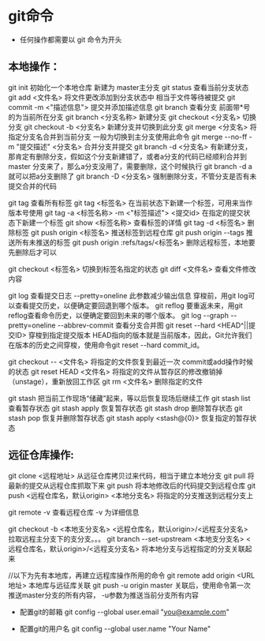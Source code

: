 # git命令   

- 任何操作都需要以 git 命令为开头

## 本地操作：

git init  初始化一个本地仓库  新建为 master主分支
git status  查看当前分支状态
git add  <文件名>   将文件更改添加到分支状态中 相当于文件等待被提交
git commit -m <"描述信息">  提交并添加描述信息
git branch  查看分支   前面带*号的为当前所在分支
git branch <分支名称>  新建分支
git checkout <分支名>  切换分支
git checkout -b <分支名>  新建分支并切换到此分支
git merge <分支名>   将指定分支名合并到当前分支  一般为切换到主分支使用此命令
git merge --no-ff -m "提交描述" <分支名>   合并分支并提交
git branch -d <分支名>  有新建分支，那肯定有删除分支，假如这个分支新建错了，或者a分支的代码已经顺利合并到 master 分支来了，那么a分支没用了，需要删除，这个时候执行 git branch -d a 就可以把a分支删除了
git branch -D <分支名>  强制删除分支，不管分支是否有未提交合并的代码

git tag 查看所有标签
git tag <标签名> 在当前状态下新建一个标签，可用来当作版本号使用
git tag -a <标签名称> -m <"标签描述"> <提交id>  在指定的提交状态下新建一个标签
git show <标签名称>   查看标签的详情
git tag -d <标签名> 删除标签
git push origin <标签名>   推送标签到远程仓库
git push origin --tags  推送所有未推送的标签
git push origin :refs/tags/<标签名>   删除远程标签，本地要先删除后才可以


git checkout <标签名> 切换到标签名指定的状态
git diff <文件名> 查看文件修改内容

git log      查看提交日志   --pretty=oneline  此参数减少输出信息  穿梭前，用git log可以查看提交历史，以便确定要回退到哪个版本。
git reflog   要重返未来，用git reflog查看命令历史，以便确定要回到未来的哪个版本。
git log --graph --pretty=oneline --abbrev-commit   查看分支合并图
git reset --hard <HEAD^||提交ID> 穿梭到指定提交版本
HEAD指向的版本就是当前版本，因此，Git允许我们在版本的历史之间穿梭，使用命令git reset --hard commit_id。

git checkout -- <文件名>  将指定的文件恢复到最近一次 commit或add操作时候的状态
git reset HEAD <文件名>   将指定的文件从暂存区的修改撤销掉（unstage），重新放回工作区
git rm <文件名>		 删除指定的文件

git stash  把当前工作现场“储藏”起来，等以后恢复现场后继续工作
git stash list 查看暂存状态
git stash apply 恢复暂存状态
git stash drop  删除暂存状态
git stash pop   恢复并删除暂存状态
git stash apply <stash@{0}>  恢复指定的暂存状态


## 远征仓库操作:

git clone <远程地址>  从远征仓库拷贝过来代码，相当于建立本地分支
git pull 将最新的提交从远程仓库抓取下来
git push  将本地修改后的代码提交到远程仓库
git push <远程仓库名，默认origin> <本地分支名>  将指定的分支推送到远程分支上

git remote -v 查看远程仓库  -v 为详细信息

git checkout -b <本地支分支名> <远程仓库名，默认origin>/<远程支分支名> 拉取远程主分支下的支分支。。。
git branch --set-upstream <本地支分支名> <远程仓库名，默认origin>/<远程支分支名>  将本地分支与远程指定的分支关联起来

//以下为先有本地库，再建立远程库操作所用的命令
git remote add origin <URL地址> 本地库与远征库关联
git push -u origin master 关联后，使用命令第一次推送master分支的所有内容，   -u参数为推送当前分支所有内容

- 配置git的邮箱
git config --global user.email "you@example.com"

- 配置git的用户名
git config --global user.name "Your Name"